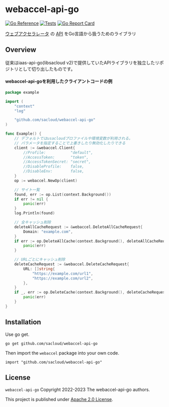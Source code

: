 # webaccel-api-go

[![Go Reference](https://pkg.go.dev/badge/github.com/sacloud/webaccel-api-go.svg)](https://pkg.go.dev/github.com/sacloud/webaccel-api-go)
[![Tests](https://github.com/sacloud/webaccel-api-go/workflows/Tests/badge.svg)](https://github.com/sacloud/webaccel-api-go/actions/workflows/tests.yaml)
[![Go Report Card](https://goreportcard.com/badge/github.com/sacloud/webaccel-api-go)](https://goreportcard.com/report/github.com/sacloud/webaccel-api-go)

[ウェブアクセラレータ](https://www.sakura.ad.jp/services/cdn/) の [API](https://manual.sakura.ad.jp/cloud/webaccel/api.html) をGo言語から扱うためのライブラリ

## Overview

従来はiaas-api-go(libsacloud v2)で提供していたAPIライブラリを独立したリポジトリとして切り出したものです。  

#### webaccel-api-goを利用したクライアントコードの例

```go
package example

import (
	"context"
	"log"

	"github.com/sacloud/webaccel-api-go"
)

func Example() {
	// デフォルトではusacloudプロファイルや環境変数が利用される。
	// パラメータを指定することで上書きしたり無効化したりできる
	client := &webaccel.Client{
		//Profile:           "default",
		//AccessToken:       "token",
		//AccessTokenSecret: "secret",
		//DisableProfile:    false,
		//DisableEnv:        false,
	}
	op := webaccel.NewOp(client)

	// サイト一覧
	found, err := op.List(context.Background())
	if err != nil {
		panic(err)
	}
	log.Println(found)

	// 全キャッシュ削除
	deleteAllCacheRequest := &webaccel.DeleteAllCacheRequest{
		Domain: "example.com",
	}
	if err := op.DeleteAllCache(context.Background(), deleteAllCacheRequest); err != nil {
		panic(err)
	}

	// URLごとにキャッシュ削除
	deleteCacheRequest := &webaccel.DeleteCacheRequest{
		URL: []string{
			"https://example.com/url1",
			"https://example.com/url2",
		},
	}
	if _, err := op.DeleteCache(context.Background(), deleteCacheRequest); err != nil {
		panic(err)
	}
}
```

## Installation

Use go get.

    go get github.com/sacloud/webaccel-api-go

Then import the `webaccel` package into your own code.

    import "github.com/sacloud/webaccel-api-go"

## License

`webaccel-api-go` Copyright 2022-2023 The webaccel-api-go authors.

This project is published under [Apache 2.0 License](LICENSE).
